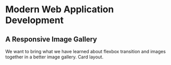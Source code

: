 # Modern Web Application Development
## A Responsive Image Gallery

We want to bring what we have learned about flexbox transition and images together in a better image gallery.
Card layout.